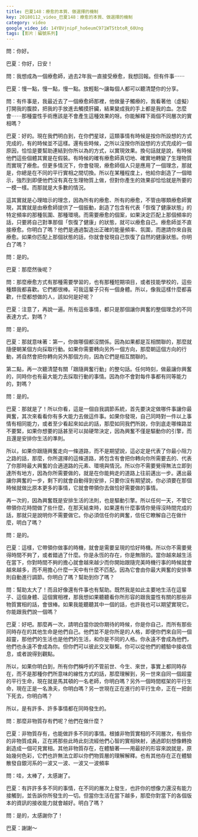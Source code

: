 ```yaml
---
title: 巴夏148：療愈的本質、做選擇的機制
key: 20180112_video_巴夏148：療愈的本質、做選擇的機制
category: video
google_video_id: 14YBVjnipF_ho6eumC971WTStbtoR_60Ung
tags: [影片｜編號系列]
---
```


問：你好。

巴夏：你好，日安！

問：我想成為一個療愈師，過去2年我一直接受療愈，我想回報。但有件事⋯⋯

巴夏：慢一點，慢一點，慢一點。放輕鬆～讓每個人都可以聽清楚你的分享。

問：有件事是，我最近去了一個療愈師那裡，他做量子觸療的，我看著他（虛擬）打開我的腹腔，把我的手放進去觸摸肝臟，結果變成我的手上都是我的血。怎麼會⋯⋯那種靈性手術應該是不會產生這種效果的呀。你能解釋下兩個不同層次的實相嗎？

巴夏：好的。現在我們明白到，在你們星球，這類事情有時候是按你所設想的方式完成的，有的時候並不這樣。還有些時候，之所以沒按你所設想的方式完成的一個原因，恰恰是要幫助連結到你所以為的方式，以實現效果。換句話就是說，有時候他們這些個體其實是在假裝。有時候的確有療愈師真切地、確實地轉變了生理物質而實現了療愈。但更多情況下，你會發現，療愈師個人只是應用了一個理念，那就是，你總是在不同的平行實相之間切換。所以在某種程度上，他給你創造了一個暗示，強烈到即便他們沒有真在生理物質上做，但對你產生的效果卻恰恰就是所要的一模一樣。而那就是大多數的情況。

這其實就是心理暗示的理念，因為所有的療愈、所有的療愈，不管由哪類療愈師實現，其實就是由療愈師提供了一個振動，創造了包含有代表「恢復了健康狀態」的特定頻率的那種氛圍、那種環境。而需要療愈的個案，如果決定匹配上那個頻率的話，只要將自己對準那個「恢復了健康」的狀態，就可以療愈自己。療愈師並不直接療愈。你明白了嗎？他們是通過製造出正確的能量頻率、氛圍，而邀請你來自我療愈。如果你匹配上那個狀態的話，你就會發現自己恢復了自然的健康狀態。你明白了嗎？

問：是的。

巴夏：那麼然後呢？

問：那麼療愈方式有那種需要學習的，也有那種短期項目，或者技能學校的，這些種類我都喜歡。它們都很棒。可我這輩子只有一個身體。所以，像我這樣什麼都喜歡，什麼都想做的人，該如何是好呢？

巴夏：注意了，再說一遍。所有這些事情，都只是那個讓你興奮的整個理念的不同表達方式，對嗎？

問：是的。

巴夏：那就意味著：第一，你做哪個都沒關係。因為如果都是互相關聯的，那麼就隨便朝某個方向採取行動。如果你需要轉向另外一個方向，那麼朝這個方向的行動，將自然會把你轉向另外那個方向，因為它們是相互關聯的。

第二點，再一次聽清楚有關「跟隨興奮行動」的整句話。任何時刻，做最讓你興奮的，同時你也有最大能力去採取行動的事情。因為你不會對每件事都有同等能力的，對嗎？

問：是的。

巴夏：那就是了！所以你看，這是一個自我調節系統，首先要決定做哪件事讓你最興奮，其次來看看你有多大能力去做這件事。如果你發現，自己同時對一件以上事情有相同能力，或者至少看起來如此的話，那麼如同我們所說，你到底走哪條路並不要緊，如果你想要的話甚至可以拋硬幣決定，因為興奮不僅是驅動你的引擎，而且還是安排你生活的準則。

所以，如果你跟隨興奮走向一條道路，而不是期望說，這必定是代表了你最小阻力之路的話，那麼，你所選擇的這條道路，將包含有會把你轉向你所需要去的、代表了你那時最大興奮的合適道路的元素、環境與情況。所以你不需要覺得無法立即到達所有地方，因為你所需要做的，就是在你能夠走的道路上往前邁出一步。邁出最讓你興奮的一步，剩下的就會自動得到安排，只要你沒有期望說，你必須要在那個時候就做比原本更多的事情，它就會帶領你去做恰好需要做的事情。

再一次的，因為興奮既是安排生活的法則，也是驅動引擎。所以任何一天，不管它帶領你花時間做了些什麼，在那天結束時，如果還有什麼事情你覺得沒時間完成的話，那就只是說明你不需要做它。你必須信任你的興奮，信任它瞭解自己在做什麼，明白了嗎？

問：是的。

巴夏：這樣，它帶領你做事的時機，就會是需要呈現的恰好時機。所以你不需要覺得時間不夠了，或者錯過了什麼。你是永恆的存在，你是無限的。當你越來越生活在當下，你對時間不夠的擔心就會越來越少而你開始跟隨完美時機行事的時候就會越來越多，而不用擔心什麼一天中有什麼不匹配。因為它會由你最大興奮的安排準則自動進行調節。你明白了嗎？幫助到你了嗎？

問：幫助太大了！而且好像還有件事也有幫助。既然我是如此主要地生活在這輩子、這個身體、這個實相裡，那我想如果聽聽看你所形容的跟我靈性有關的那些非物質實相的話，會很棒。如果我能聽聽其中一個的話，也許我也可以期望實現它。你能跟我們說一個嗎？

巴夏：好吧。那麼再一次，請明白當你說你期待的時候，你是你自己，而所有那些同時存在的其他生命是他們自己。他們並不是你所是的人格，即便你們來自同一個超靈，那他們的生活也是他們的生活，和你是不同的人格。你永遠不會成為他們，他們也永遠不會成為你。但你們可以彼此交叉聯繫。你可以從他們的體驗中接收信息，或者說得到觀點。

所以，如果你明白到，所有你們稱呼的不管前世、今生、來世，事實上都同時存在，而不是那種你們所意味的線性方式的話，那麼理解到，另一世來自同一個超靈的平行生命，現在就是馬其頓的一名老師，你明白嗎？另外一個時間框架的平行生命，現在正是一名漁夫，你明白嗎？另一世現在正在進行的平行生命，正在一把劍下死去，你明白嗎？

所以，是有許多、許多事情都在同時發生的。

問：那麼非物質存有們呢？他們在做什麼？

巴夏：非物質存有，也能做許多不同的事情。根據非物質實相的不同層次，有些你的非物質成員，正在將那些此時此刻流經他們心智的實相映射，通過即刻想像轉換創造成一個可見實相。其他非物質存在，在體驗著——用最好的形容來說就是，原始幾何色彩，它們也許無法立即以你們物質層的理解解釋。也有其他存在正在體驗散發自銀河系的一波又一波、一波又一波頻率

問：哇，太棒了，太感謝了。

巴夏：有許許多多不同的事情，在不同的層次上發生，也許你的想像力還沒有能力接觸到，並告訴你所發生的一切。但當你生活在當下越多，那麼你對當下的各個版本的資訊的接收能力就會越好。明白了嗎？

問：是的，太感謝你了！

巴夏：謝謝～
